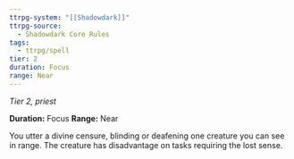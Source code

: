 ```yaml
---
ttrpg-system: "[[Shadowdark]]"
ttrpg-source:
  - Shadowdark Core Rules
tags:
  - ttrpg/spell
tier: 2
duration: Focus
range: Near
---
```

*Tier 2, priest*

**Duration:** Focus
**Range:** Near

You utter a divine censure, blinding or deafening one creature you can see in range. The creature has disadvantage on tasks requiring the lost sense.

